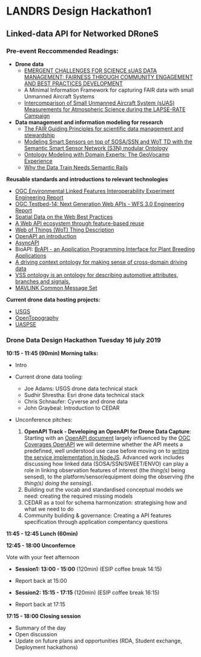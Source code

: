 # LANDRS Design Hackathon1 
## Linked-data API for Networked DRoneS

### Pre-event Reccommended Readings:

*   **Drone data**
    *   [EMERGENT CHALLENGES FOR SCIENCE sUAS DATA MANAGEMENT: FAIRNESS THROUGH COMMUNITY ENGAGEMENT AND BEST PRACTICES DEVELOPMENT](https://www.preprints.org/manuscript/201905.0274/v1)
    *   A Minimal Information Framework for capturing FAIR data with small Unmanned Aircraft Systems
    *   [Intercomparison of Small Unmanned Aircraft System (sUAS) Measurements for Atmospheric Science during the LAPSE-RATE Campaign](https://www.mdpi.com/1424-8220/19/9/2179)
*   **Data management and information modeling for research**
    *   [The FAIR Guiding Principles for scientific data management and stewardship](https://www.nature.com/articles/sdata201618)
    *   [Modeling Smart Sensors on top of SOSA/SSN and WoT TD with the Semantic Smart Sensor Network (S3N) modular Ontology](https://ssn2018.github.io/submissions/SSN2018_paper_1_submitted.pdf)
    *   [Ontology Modeling with Domain Experts: The GeoVocamp Experience](https://geog.ucsb.edu/~jano/2015-diversitypp-invited.pdf)
    *   [Why the Data Train Needs Semantic Rails](https://www.aaai.org/ojs/index.php/aimagazine/article/view/2560)

**Reusable standards and introductions to relevant technologies**

*   [OGC Environmental Linked Features Interoperability Experiment Engineering Report](https://docs.opengeospatial.org/per/18-097.html)
*   [OGC Testbed-14: Next Generation Web APIs - WFS 3.0 Engineering Report](https://docs.opengeospatial.org/per/18-045.html)
*   [Spatial Data on the Web Best Practices](http://w3c.github.io/sdw/bp/)
*   [A Web API ecosystem through feature-based reuse](https://arxiv.org/abs/1609.07108)
*   [Web of Things (WoT) Thing Description](https://w3c.github.io/wot-thing-description/#thing-description-json-ld-context)
*   [OpenAPI an introduction](https://idratherbewriting.com/learnapidoc/pubapis_swagger_intro.html)
*   [AsyncAPI](www.asyncapi.com)
*   BioAPI: [BrAPI - an Application Programming Interface for Plant Breeding Applications](https://academic.oup.com/bioinformatics/advance-article/doi/10.1093/bioinformatics/btz190/5418796)
*   [A driving context ontology for making sense of cross-domain driving data](https://www.researchgate.net/publication/331991645_A_driving_context_ontology_for_making_sense_of_cross-domain_driving_data)
*   [VSS ontology is an ontology for describing automotive attributes, branches and signals.](http://automotive.eurecom.fr/vsso)
*   [MAVLINK Common Message Set](https://mavlink.io/en/messages/common.html)

**Current drone data hosting projects:**

*   [USGS](https://www.sciencebase.gov/catalog/item/5bd883c5e4b0b3fc5cea1833)
*   [OpenTopography](http://opentopo.sdsc.edu/dataspace/datasets)
*   [UASPSE](https://digitalag.org/our/)


### Drone Data Design Hackathon Tuesday 16 july 2019

**10:15 - 11:45 (90min) Morning talks:**
   - Intro
   - Current drone data tooling:
      - Joe Adams: USGS drone data technical stack
      - Sudhir Shrestha: Esri drone data technical stack
      - Chris Schnaufer: Cyverse and drone data
      - John Graybeal: Introduction to CEDAR
   
   - Unconference pitches:
      1. **OpenAPI Track - Developing an OpenAPI for Drone Data Capture**: Starting with an [OpenAPI document](https://github.com/opengeospatial/LANDRS/blob/master/DesignDocs/DesignHack1/openapi/nodejs-server/api.yml) largely influenced by the [OGC Coverages OpenAPI](https://github.com/opengeospatial/ogc_api_coverages/blob/master/core/openapi/openapi.yaml) we will determine whether the API meets a predefined, well understood use case before moving on to [writing the service implementation in NodeJS](https://github.com/opengeospatial/LANDRS/tree/master/DesignDocs/DesignHack1/openapi/nodejs-server). Advanced work includes discussing how linked data (SOSA/SSN/SWEET/ENVO) can play a role in linking observation features of interest (the *thing(s)* being sensed), to the platform/sensor/equipment doing the observing (the *thing(s) doing the sensing*).
      2. Building out the vocab and standardised conceptual models we need: creating the required missing models
      3. CEDAR as a tool for schema harmonization: strategising how and what we need to do
      4. Community building & governance: Creating a API features specification through application compentancy questions

**11:45 - 12:45 Lunch (60min)**

**12:45 - 18:00 Unconfernce**

Vote with your feet afternoon
    
   * **Session1: 13:00 - 15:00** (120min)
    (ESIP coffee break 14:15)

   * Report back at 15:00 

   * **Session2: 15:15 - 17:15** (120min) 
    (ESIP coffee break 16:15)

   * Report back at 17:15

**17:15 - 18:00 Closing session**
   * Summary of the day
   * Open discussion 
   * Update on future plans and opportunities (RDA, Student exchange, Deployment hackathons)
